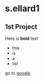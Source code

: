# s.ellard1
## 1st Project

Here is **bold** text

 - this
 - is
 - a
 - list

go to [google](www.google.com)
